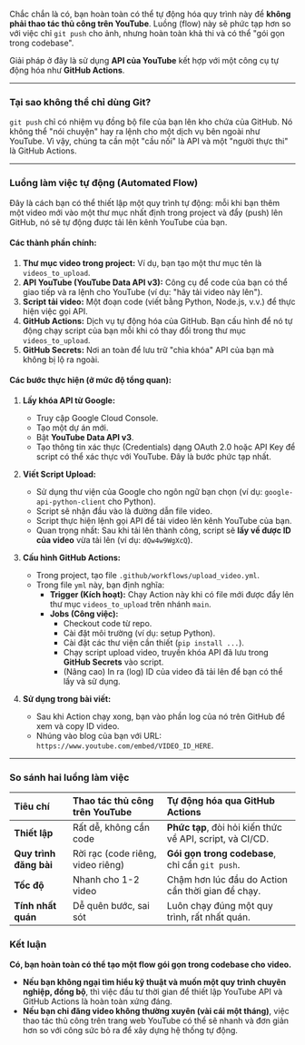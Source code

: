Chắc chắn là có, bạn hoàn toàn có thể tự động hóa quy trình này để **không phải thao tác thủ công trên YouTube**. Luồng (flow) này sẽ phức tạp hơn so với việc chỉ `git push` cho ảnh, nhưng hoàn toàn khả thi và có thể "gói gọn trong codebase".

Giải pháp ở đây là sử dụng **API của YouTube** kết hợp với một công cụ tự động hóa như **GitHub Actions**.

***

### Tại sao không thể chỉ dùng Git?

`git push` chỉ có nhiệm vụ đồng bộ file của bạn lên kho chứa của GitHub. Nó không thể "nói chuyện" hay ra lệnh cho một dịch vụ bên ngoài như YouTube. Vì vậy, chúng ta cần một "cầu nối" là API và một "người thực thi" là GitHub Actions.

***

### Luồng làm việc tự động (Automated Flow)

Đây là cách bạn có thể thiết lập một quy trình tự động: mỗi khi bạn thêm một video mới vào một thư mục nhất định trong project và đẩy (push) lên GitHub, nó sẽ tự động được tải lên kênh YouTube của bạn.

#### **Các thành phần chính:**

1.  **Thư mục video trong project:** Ví dụ, bạn tạo một thư mục tên là `videos_to_upload`.
2.  **API YouTube (YouTube Data API v3):** Công cụ để code của bạn có thể giao tiếp và ra lệnh cho YouTube (ví dụ: "hãy tải video này lên").
3.  **Script tải video:** Một đoạn code (viết bằng Python, Node.js, v.v.) để thực hiện việc gọi API.
4.  **GitHub Actions:** Dịch vụ tự động hóa của GitHub. Bạn cấu hình để nó tự động chạy script của bạn mỗi khi có thay đổi trong thư mục `videos_to_upload`.
5.  **GitHub Secrets:** Nơi an toàn để lưu trữ "chìa khóa" API của bạn mà không bị lộ ra ngoài.

#### **Các bước thực hiện (ở mức độ tổng quan):**

1.  **Lấy khóa API từ Google:**
    * Truy cập Google Cloud Console.
    * Tạo một dự án mới.
    * Bật **YouTube Data API v3**.
    * Tạo thông tin xác thực (Credentials) dạng OAuth 2.0 hoặc API Key để script có thể xác thực với YouTube. Đây là bước phức tạp nhất.

2.  **Viết Script Upload:**
    * Sử dụng thư viện của Google cho ngôn ngữ bạn chọn (ví dụ: `google-api-python-client` cho Python).
    * Script sẽ nhận đầu vào là đường dẫn file video.
    * Script thực hiện lệnh gọi API để tải video lên kênh YouTube của bạn.
    * Quan trọng nhất: Sau khi tải lên thành công, script sẽ **lấy về được ID của video** vừa tải lên (ví dụ: `dQw4w9WgXcQ`).

3.  **Cấu hình GitHub Actions:**
    * Trong project, tạo file `.github/workflows/upload_video.yml`.
    * Trong file `yml` này, bạn định nghĩa:
        * **Trigger (Kích hoạt):** Chạy Action này khi có file mới được đẩy lên thư mục `videos_to_upload` trên nhánh `main`.
        * **Jobs (Công việc):**
            * Checkout code từ repo.
            * Cài đặt môi trường (ví dụ: setup Python).
            * Cài đặt các thư viện cần thiết (`pip install ...`).
            * Chạy script upload video, truyền khóa API đã lưu trong **GitHub Secrets** vào script.
            * (Nâng cao) In ra (log) ID của video đã tải lên để bạn có thể lấy và sử dụng.

4.  **Sử dụng trong bài viết:**
    * Sau khi Action chạy xong, bạn vào phần log của nó trên GitHub để xem và copy ID video.
    * Nhúng vào blog của bạn với URL: `https://www.youtube.com/embed/VIDEO_ID_HERE`.

***

### So sánh hai luồng làm việc

| Tiêu chí | Thao tác thủ công trên YouTube | Tự động hóa qua GitHub Actions |
| :--- | :--- | :--- |
| **Thiết lập** | Rất dễ, không cần code | **Phức tạp**, đòi hỏi kiến thức về API, script, và CI/CD. |
| **Quy trình đăng bài** | Rời rạc (code riêng, video riêng) | **Gói gọn trong codebase**, chỉ cần `git push`. |
| **Tốc độ** | Nhanh cho 1-2 video | Chậm hơn lúc đầu do Action cần thời gian để chạy. |
| **Tính nhất quán** | Dễ quên bước, sai sót | Luôn chạy đúng một quy trình, rất nhất quán. |

### Kết luận

**Có, bạn hoàn toàn có thể tạo một flow gói gọn trong codebase cho video.**

* **Nếu bạn không ngại tìm hiểu kỹ thuật và muốn một quy trình chuyên nghiệp, đồng bộ**, thì việc đầu tư thời gian để thiết lập YouTube API và GitHub Actions là hoàn toàn xứng đáng.
* **Nếu bạn chỉ đăng video không thường xuyên (vài cái một tháng)**, việc thao tác thủ công trên trang web YouTube có thể sẽ nhanh và đơn giản hơn so với công sức bỏ ra để xây dựng hệ thống tự động.